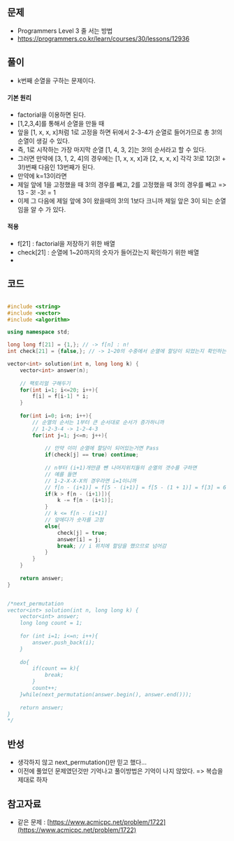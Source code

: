 ## 문제

- Programmers Level 3 줄 서는 방법
- https://programmers.co.kr/learn/courses/30/lessons/12936

## 풀이

- k번째 순열을 구하는 문제이다.

#### 기본 원리

- factorial을 이용하면 된다.
- [1,2,3,4]를 통해서 순열을 만들 때
- 앞을 [1, x, x, x]처럼 1로 고정을 하면 뒤에서 2-3-4가 순열로 들어가므로 총 3!의 순열이 생길 수 있다.
- 즉, 1로 시작하는 가장 마지막 순열 [1, 4, 3, 2]는 3!의 순서라고 할 수 있다.
- 그러면 만약에 [3, 1, 2, 4]의 경우에는 [1, x, x, x]과 [2, x, x, x] 각각 3!로 12(3! + 3!)번째 다음인 13번째가 된다.
- 만약에 k=13이라면
- 제일 앞에 1을 고정했을 때 3!의 경우를 빼고, 2를 고정했을 때 3!의 경우를 빼고 => 13 - 3! -3! = 1
- 이제 그 다음에 제일 앞에 3이 왔을때의 3!의 1보다 크니까 제일 앞은 3이 되는 순열임을 알 수 가 있다.

#### 적용

- f[21] : factorial을 저장하기 위한 배열
- check[21] : 순열에 1~20까지의 숫자가 들어갔는지 확인하기 위한 배열
- 

## 코드

```cpp

#include <string>
#include <vector>
#include <algorithm>

using namespace std;

long long f[21] = {1,}; // -> f[n] : n!
int check[21] = {false,}; // -> 1~20의 수중에서 순열에 할당이 되었는지 확인하는 배열

vector<int> solution(int n, long long k) {
    vector<int> answer(n);
    
    // 팩토리얼 구해두기
    for(int i=1; i<=20; i++){
        f[i] = f[i-1] * i;
    }
    
    for(int i=0; i<n; i++){
        // 순열의 순서는 1부터 큰 순서대로 순서가 증가하니까
        // 1-2-3-4 -> 1-2-4-3
        for(int j=1; j<=n; j++){
            
            // 만약 이미 순열에 할당이 되어있는거면 Pass
            if(check[j] == true) continue;
            
            // n부터 (i+1)개만큼 뺸 나머지위치들의 순열의 갯수를 구하면
            // 예를 들면
            // 1-2-X-X-X의 경우라면 i=1이니까
            // f[n - (i+1)] = f[5 - (i+1)] = f[5 - (1 + 1)] = f[3] = 6
            if(k > f[n - (i+1)]){
                k -= f[n - (i+1)];
            }
            // k <= f[n - (i+1)]
            // 앞에다가 숫자를 고정
            else{
                check[j] = true;
                answer[i] = j;
                break; // i 위치에 할당을 했으므로 넘어감
            }
        }
    }
    
    return answer;
}


/*next_permutation
vector<int> solution(int n, long long k) {
    vector<int> answer;
    long long count = 1;
    
    for (int i=1; i<=n; i++){
        answer.push_back(i);
    }
    
    do{
        if(count == k){
            break;
        }
        count++;
    }while(next_permutation(answer.begin(), answer.end()));
    
    return answer;
}
*/

```

## 반성

- 생각하지 않고 next_permutation()만 믿고 했다...
- 이전에 풀었던 문제였던것만 기억나고 풀이방법은 기억이 나지 않았다. => 복습을 제대로 하자

## 참고자료
- 같은 문제 : [https://www.acmicpc.net/problem/1722](https://www.acmicpc.net/problem/1722)
